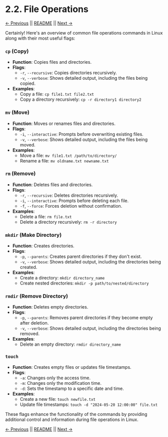 # 2.2. File Operations

[← Previous](./2.1-File-System-Navigation.md) || [README](../README.md) || [Next →](./2.3-Text-Manipulation.md)

Certainly! Here's an overview of common file operations commands in Linux along with their most useful flags:

### `cp` (Copy)

- **Function**: Copies files and directories.
- **Flags**:
  - `-r`, `--recursive`: Copies directories recursively.
  - `-v`, `--verbose`: Shows detailed output, including the files being copied.
- **Examples**:
  - Copy a file: `cp file1.txt file2.txt`
  - Copy a directory recursively: `cp -r directory1 directory2`

### `mv` (Move)

- **Function**: Moves or renames files and directories.
- **Flags**:
  - `-i`, `--interactive`: Prompts before overwriting existing files.
  - `-v`, `--verbose`: Shows detailed output, including the files being moved.
- **Examples**:
  - Move a file: `mv file1.txt /path/to/directory/`
  - Rename a file: `mv oldname.txt newname.txt`

### `rm` (Remove)

- **Function**: Deletes files and directories.
- **Flags**:
  - `-r`, `--recursive`: Deletes directories recursively.
  - `-i`, `--interactive`: Prompts before deleting each file.
  - `-f`, `--force`: Forces deletion without confirmation.
- **Examples**:
  - Delete a file: `rm file.txt`
  - Delete a directory recursively: `rm -r directory`

### `mkdir` (Make Directory)

- **Function**: Creates directories.
- **Flags**:
  - `-p`, `--parents`: Creates parent directories if they don't exist.
  - `-v`, `--verbose`: Shows detailed output, including the directories being created.
- **Examples**:
  - Create a directory: `mkdir directory_name`
  - Create nested directories: `mkdir -p path/to/nested/directory`

### `rmdir` (Remove Directory)

- **Function**: Deletes empty directories.
- **Flags**:
  - `-p`, `--parents`: Removes parent directories if they become empty after deletion.
  - `-v`, `--verbose`: Shows detailed output, including the directories being removed.
- **Examples**:
  - Delete an empty directory: `rmdir directory_name`

### `touch`

- **Function**: Creates empty files or updates file timestamps.
- **Flags**:
  - `-a`: Changes only the access time.
  - `-m`: Changes only the modification time.
  - `-d`: Sets the timestamp to a specific date and time.
- **Examples**:
  - Create a new file: `touch newfile.txt`
  - Update file timestamps: `touch -d "2024-05-20 12:00:00" file.txt`

These flags enhance the functionality of the commands by providing additional control and information during file operations in Linux.

[← Previous](./2.1-File-System-Navigation.md) || [README](../README.md) || [Next →](./2.3-Text-Manipulation.md)
